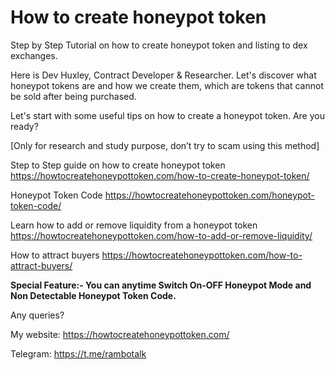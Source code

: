 # How to create honeypot token
Step by Step Tutorial on how to create honeypot token and listing to dex exchanges.

Here is Dev Huxley, Contract Developer & Researcher. Let's discover what honeypot tokens are and how we create them, which are tokens that cannot be sold after being purchased.

Let's start with some useful tips on how to create a honeypot token. Are you ready?

[Only for research and study purpose, don’t try to scam using this method]

Step to Step guide on how to create honeypot token 
https://howtocreatehoneypottoken.com/how-to-create-honeypot-token/

Honeypot Token Code
https://howtocreatehoneypottoken.com/honeypot-token-code/

Learn how to add or remove liquidity from a honeypot token
https://howtocreatehoneypottoken.com/how-to-add-or-remove-liquidity/

How to attract buyers
https://howtocreatehoneypottoken.com/how-to-attract-buyers/

**Special Feature:- You can anytime Switch On-OFF Honeypot Mode and Non Detectable Honeypot Token Code.**

Any queries?

My website: https://howtocreatehoneypottoken.com/

Telegram: https://t.me/rambotalk

